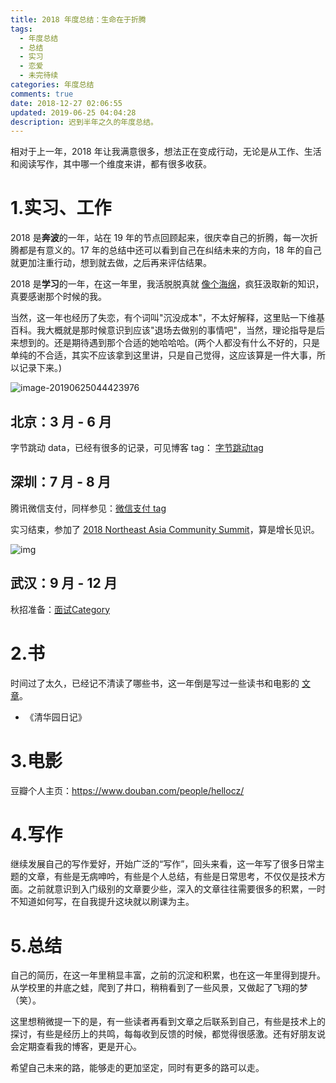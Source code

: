 ```yaml
---
title: 2018 年度总结：生命在于折腾
tags:
  - 年度总结
  - 总结
  - 实习
  - 恋爱
  - 未完待续
categories: 年度总结
comments: true
date: 2018-12-27 02:06:55
updated: 2019-06-25 04:04:28
description: 迟到半年之久的年度总结。
---
```


相对于上一年，2018 年让我满意很多，想法正在变成行动，无论是从工作、生活和阅读写作，其中哪一个维度来讲，都有很多收获。

<!-- more -->

# 1.实习、工作

2018 是**奔波**的一年，站在 19 年的节点回顾起来，很庆幸自己的折腾，每一次折腾都是有意义的。17 年的总结中还可以看到自己在纠结未来的方向，18 年的自己就更加注重行动，想到就去做，之后再来评估结果。

2018 是**学习**的一年，在这一年里，我活脱脱真就 [像个海绵](https://hellogod.cn/2018-04-12/learning-from-colleagues/)，疯狂汲取新的知识，真要感谢那个时候的我。

当然，这一年也经历了失恋，有个词叫"沉没成本"，不太好解释，这里贴一下维基百科。我大概就是那时候意识到应该"退场去做别的事情吧"，当然，理论指导是后来想到的。还是期待遇到那个合适的她哈哈哈。(两个人都没有什么不好的，只是单纯的不合适，其实不应该拿到这里讲，只是自己觉得，这应该算是一件大事，所以记录下来。)

![image-20190625044423976](http://ww4.sinaimg.cn/large/006tNc79ly1g4cx22p1pvj31w80ko48t.jpg)

## 北京：3 月 - 6 月

字节跳动 data，已经有很多的记录，可见博客 tag： [字节跳动tag](https://hellogod.cn/tags/%E5%AD%97%E8%8A%82%E8%B7%B3%E5%8A%A8/)

## 深圳：7 月 - 8 月

腾讯微信支付，同样参见：[微信支付 tag](https://hellogod.cn/tags/%E5%BE%AE%E4%BF%A1%E6%94%AF%E4%BB%98/)

实习结束，参加了 [2018 Northeast Asia Community Summit](https://hellogod.cn/2018-08-25/northeast-asia-coummunity-summit-day/)，算是增长见识。

![img](https://ws2.sinaimg.cn/large/006tNbRwly1fuv8pivengj30xx0n2te0.jpg)

## 武汉：9 月 - 12 月 

秋招准备：[面试Category](https://hellogod.cn/categories/%E9%9D%A2%E8%AF%95/)

# 2.书

时间过了太久，已经记不清读了哪些书，这一年倒是写过一些读书和电影的 [文章](https://hellogod.cn/2018-11-21/reading-and-writing/)。

- 《清华园日记》

# 3.电影

豆瓣个人主页：https://www.douban.com/people/hellocz/

# 4.写作

继续发展自己的写作爱好，开始广泛的“写作”，回头来看，这一年写了很多日常主题的文章，有些是无病呻吟，有些是个人总结，有些是日常思考，不仅仅是技术方面。之前就意识到入门级别的文章要少些，深入的文章往往需要很多的积累，一时不知道如何写，在自我提升这块就以刷课为主。

# 5.总结

自己的简历，在这一年里稍显丰富，之前的沉淀和积累，也在这一年里得到提升。从学校里的井底之蛙，爬到了井口，稍稍看到了一些风景，又做起了飞翔的梦（笑）。

这里想稍微提一下的是，有一些读者再看到文章之后联系到自己，有些是技术上的探讨，有些是经历上的共鸣，每每收到反馈的时候，都觉得很感激。还有好朋友说会定期查看我的博客，更是开心。

希望自己未来的路，能够走的更加坚定，同时有更多的路可以走。





